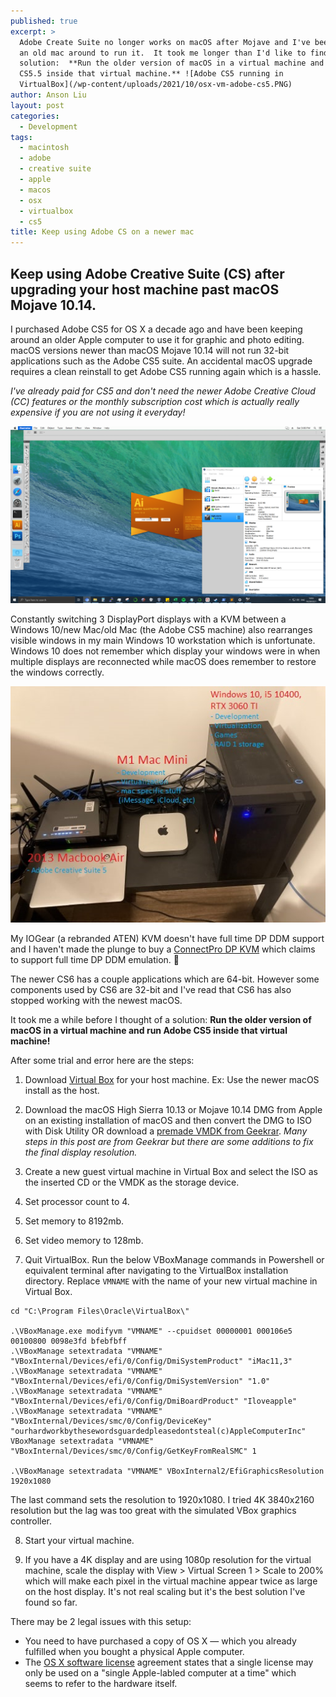 ```yaml
---
published: true
excerpt: >
  Adobe Create Suite no longer works on macOS after Mojave and I've been keeping
  an old mac around to run it.  It took me longer than I'd like to find a
  solution:  **Run the older version of macOS in a virtual machine and run Adobe
  CS5.5 inside that virtual machine.** ![Adobe CS5 running in
  VirtualBox](/wp-content/uploads/2021/10/osx-vm-adobe-cs5.PNG)
author: Anson Liu
layout: post
categories:
  - Development
tags:
  - macintosh
  - adobe
  - creative suite
  - apple
  - macos
  - osx
  - virtualbox
  - cs5
title: Keep using Adobe CS on a newer mac
---
```

## Keep using Adobe Creative Suite (CS) after upgrading your host machine past macOS Mojave 10.14. 

I purchased Adobe CS5 for OS X a decade ago and have been keeping around an older Apple computer to use it for graphic and photo editing. macOS versions newer than macOS Mojave 10.14 will not run 32-bit applications such as the Adobe CS5 suite. An accidental macOS upgrade requires a clean reinstall to get Adobe CS5 running again which is a hassle. 

*I've already paid for CS5 and don't need the newer Adobe Creative Cloud (CC) features or the monthly subscription cost which is actually really expensive if you are not using it everyday!*

![Adobe CS5 running in VirtualBox](/wp-content/uploads/2021/10/osx-vm-adobe-cs5.PNG)

Constantly switching 3 DisplayPort displays with a KVM between a Windows 10/new Mac/old Mac (the Adobe CS5 machine) also rearranges visible windows in my main Windows 10 workstation which is unfortunate. Windows 10 does not remember which display your windows were in when multiple displays are reconnected while macOS does remember to restore the windows correctly. 

![KVM machines setup](/wp-content/uploads/2021/10/kvm-machines-setup-labeled.jpg)

My IOGear (a rebranded ATEN) KVM doesn't have full time DP DDM support and I haven't made the plunge to buy a [ConnectPro DP KVM](https://connectpro.com/product/udp2-12ap-kit-2port-dual-displayport-kvm/?v=7516fd43adaa) which claims to support full time DP DDM emulation. 💸

The newer CS6 has a couple applications which are 64-bit. However some components used by CS6 are 32-bit and I've read that CS6 has also stopped working with the newest macOS. 

It took me a while before I thought of a solution: **Run the older version of macOS in a virtual machine and run Adobe CS5 inside that virtual machine!**

After some trial and error here are the steps:

1. Download [Virtual Box](https://www.virtualbox.org/) for your host machine. Ex: Use the newer macOS install as the host. 

2. Download the macOS High Sierra 10.13 or Mojave 10.14 DMG from Apple on an existing installation of macOS and then convert the DMG to ISO with Disk Utility OR download a [premade VMDK from Geekrar](https://www.geekrar.com/install-macos-high-sierra-on-virtualbox-on-windows/). *Many steps in this post are from Geekrar but there are some additions to fix the final display resolution.*

3. Create a new guest virtual machine in Virtual Box and select the ISO as the inserted CD or the VMDK as the storage device. 

4. Set processor count to 4. 

5. Set memory to 8192mb.

6. Set video memory to 128mb.

7. Quit VirtualBox. Run the below VBoxManage commands in Powershell or equivalent terminal after navigating to the VirtualBox installation directory. Replace `VMNAME` with the name of your new virtual machine in Virtual Box.

```
cd "C:\Program Files\Oracle\VirtualBox\"

.\VBoxManage.exe modifyvm "VMNAME" --cpuidset 00000001 000106e5 00100800 0098e3fd bfebfbff
.\VBoxManage setextradata "VMNAME" "VBoxInternal/Devices/efi/0/Config/DmiSystemProduct" "iMac11,3"
.\VBoxManage setextradata "VMNAME" "VBoxInternal/Devices/efi/0/Config/DmiSystemVersion" "1.0"
.\VBoxManage setextradata "VMNAME" "VBoxInternal/Devices/efi/0/Config/DmiBoardProduct" "Iloveapple"
.\VBoxManage setextradata "VMNAME" "VBoxInternal/Devices/smc/0/Config/DeviceKey" "ourhardworkbythesewordsguardedpleasedontsteal(c)AppleComputerInc"
VBoxManage setextradata "VMNAME" "VBoxInternal/Devices/smc/0/Config/GetKeyFromRealSMC" 1

.\VBoxManage setextradata "VMNAME" VBoxInternal2/EfiGraphicsResolution 1920x1080
```

The last command sets the resolution to 1920x1080. I tried 4K 3840x2160 resolution but the lag was too great with the simulated VBox graphics controller. 

8. Start your virtual machine.

9. If you have a 4K display and are using 1080p resolution for the virtual machine, scale the display with View > Virtual Screen 1 > Scale to 200% which will make each pixel in the virtual machine appear twice as large on the host display. It's not real scaling but it's the best solution I've found so far. 

There may be 2 legal issues with this setup:

- You need to have purchased a copy of OS X — which you already fulfilled when you bought a physical Apple computer. 
- The [OS X software license]((https://store.apple.com/Catalog/US/Images/MacOSX.htm)) agreement states that a single license may only be used on a "single Apple-labled computer at a time" which seems to refer to the hardware itself.
